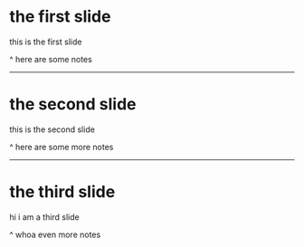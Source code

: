 # the first slide

this is the first slide

^ here are some notes

---

# the second slide

this is the second slide

^ here are some more notes

---

# the third slide

hi i am a third slide

^ whoa even more notes
